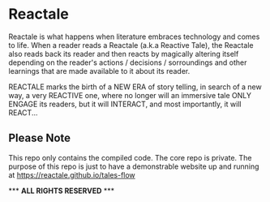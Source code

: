 # Reactale
Reactale is what happens when literature embraces technology and comes to life. When a reader reads a Reactale (a.k.a Reactive Tale), the Reactale also reads back its reader and then reacts by magically altering itself depending on the reader's actions / decisions / sorroundings and other learnings that are made available to it about its reader.

REACTALE marks the birth of a NEW ERA of story telling, in search of a new way, a very REACTIVE one, where no longer will an immersive tale ONLY ENGAGE its readers, but it will INTERACT, and most importantly, it will REACT...

## Please Note
This repo only contains the compiled code. The core repo is private. The purpose of this repo is just to have a demonstrable website up and running at https://reactale.github.io/tales-flow


*** **ALL RIGHTS RESERVED** ***
